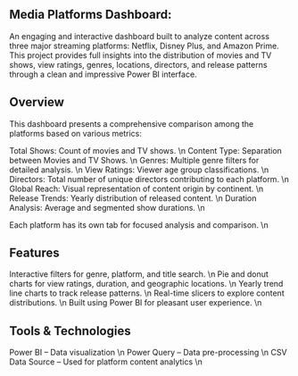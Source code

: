 Media Platforms Dashboard:
---------------------------------------------------
An engaging and interactive dashboard built to analyze content across three major streaming platforms: Netflix, Disney Plus, and Amazon Prime. This project provides full insights into the distribution of movies and TV shows, view ratings, genres, locations, directors, and release patterns through a clean and impressive Power BI interface.

Overview
---------------------------------------------------
This dashboard presents a comprehensive comparison among the platforms based on various metrics:

Total Shows: Count of movies and TV shows. \n
Content Type: Separation between Movies and TV Shows.  \n
Genres: Multiple genre filters for detailed analysis.  \n
View Ratings: Viewer age group classifications.  \n
Directors: Total number of unique directors contributing to each platform.  \n
Global Reach: Visual representation of content origin by continent.  \n
Release Trends: Yearly distribution of released content.  \n
Duration Analysis: Average and segmented show durations.  \n

Each platform has its own tab for focused analysis and comparison. \n


Features
---------------------------------------------------
Interactive filters for genre, platform, and title search.  \n
Pie and donut charts for view ratings, duration, and geographic locations.  \n
Yearly trend line charts to track release patterns.  \n
Real-time slicers to explore content distributions.  \n
Built using Power BI for pleasant user experience.  \n


Tools & Technologies
---------------------------------------------------
Power BI – Data visualization  \n
Power Query – Data pre-processing  \n
CSV Data Source – Used for platform content analytics  \n




